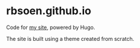 # rbsoen.github.io

Code for [my site](https://rbsoen.github.io), powered by Hugo.

The site is built using a theme created from scratch.
